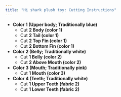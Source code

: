 ```yaml
---
title: "Hi shark plush toy: Cutting Instructions"
---
```


- **Color 1 (Upper body; Traditionally blue)**
  - Cut **2 Body (color 1)**
  - Cut **2 Tail (color 1)**
  - Cut **2 Top Fin (color 1)**
  - Cut **2 Bottom Fin (color 1)**
- **Color 2 (Belly; Traditionally white)**
  - Cut **1 Belly (color 2)**
  - Cut **2 Above Mouth (color 2)**
- **Color 3 (Mouth; Traditionally pink)**
  - Cut **1 Mouth (color 3)**
- **Color 4 (Teeth; Traditionally white)**
  - Cut **1 Upper Teeth (fabric 2)**
  - Cut **1 Lower Teeth (fabric 2)**
